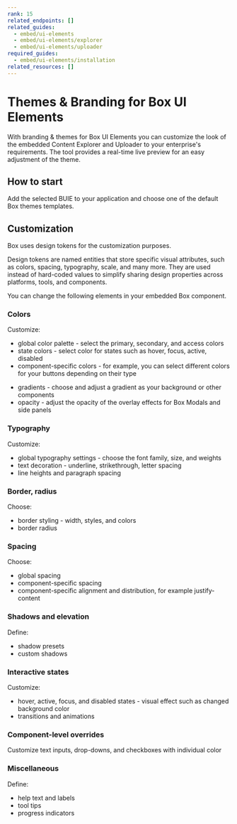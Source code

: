 ```yaml
---
rank: 15
related_endpoints: []
related_guides:
  - embed/ui-elements
  - embed/ui-elements/explorer
  - embed/ui-elements/uploader
required_guides:
  - embed/ui-elements/installation
related_resources: []
---
```


# Themes & Branding for Box UI Elements

<!--alex ignore -->
With branding & themes for Box UI Elements you can customize the look of the
embedded Content Explorer and Uploader to your enterprise's requirements.
The tool provides a real-time live preview for an easy adjustment of the theme.

<!--alex enable -->

## How to start

Add the selected BUIE to your application and choose one of the default Box
themes templates.

## Customization

Box uses design tokens for the customization purposes.

<Message type='notice'>
Design tokens are named entities that store specific visual attributes, such
as colors, spacing, typography, scale, and many more.
They are used instead of hard-coded values to simplify sharing design
properties across platforms, tools, and components.
</Message>

You can change the following elements in your embedded Box component.
<!--alex ignore -->

### Colors

Customize:

<!--alex ignore -->

* global color palette - select the primary, secondary, and access colors
* state colors - select color for states such as hover, focus, active,
disabled
* component-specific colors - for example, you can select different colors
for your buttons depending on their type

<!--alex enable -->

* gradients - choose and adjust a gradient as your background or other
components
* opacity - adjust the opacity of the overlay effects for Box Modals and side
panels

### Typography

Customize: 

* global typography settings - choose the font family, size, and weights
* text decoration - underline, strikethrough, letter spacing
* line heights and paragraph spacing 

### Border, radius

Choose:

<!--alex ignore -->

* border styling - width, styles, and colors
* border radius

<!--alex enable -->

### Spacing

Choose:

* global spacing
* component-specific spacing
* component-specific alignment and distribution, for example justify-content

### Shadows and elevation

Define:

* shadow presets
* custom shadows

### Interactive states

Customize:
<!--alex ignore -->

* hover, active, focus, and disabled states - visual effect such as
changed background color
* transitions and animations

<!--alex enable -->

### Component-level overrides

<!--alex ignore -->

Customize text inputs, drop-downs, and checkboxes with individual color

<!--alex enable -->

### Miscellaneous

Define:

* help text and labels
* tool tips
* progress indicators
